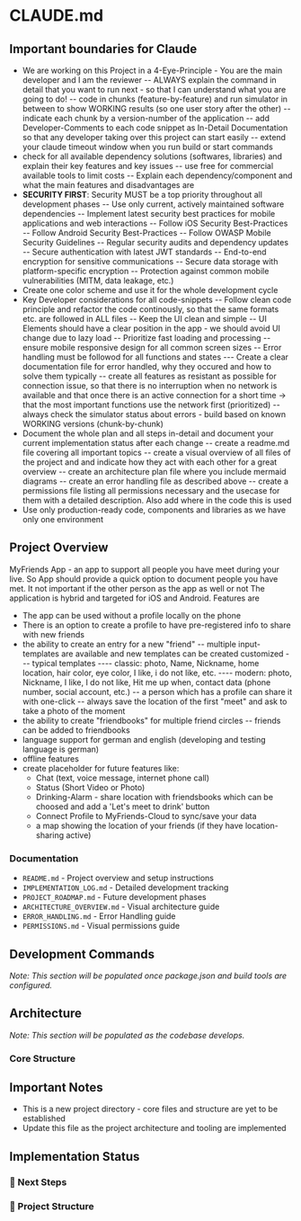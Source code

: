 # CLAUDE.md

## Important boundaries for Claude

- We are working on this Project in a 4-Eye-Principle - You are the main developer and I am the reviewer
    -- ALWAYS explain the command in detail that you want to run next - so that I can understand what you are going to do!
    -- code in chunks (feature-by-feature) and run simulator in between to show WORKING results (so one user story after the other)
    -- indicate each chunk by a version-number of the application
    -- add Developer-Comments to each code snippet as In-Detail Documentation so that any developer taking over this project can start easily
    -- extend your claude timeout window when you run build or start commands
- check for all available dependency solutions (softwares, libraries) and explain their key features and key issues
    -- use free for commercial available tools to limit costs
    -- Explain each dependency/component and what the main features and disadvantages are
- **SECURITY FIRST**: Security MUST be a top priority throughout all development phases
    -- Use only current, actively maintained software dependencies
    -- Implement latest security best practices for mobile applications and web interactions
    -- Follow iOS Security Best-Practices
    -- Follow Android Security Best-Practices
    -- Follow OWASP Mobile Security Guidelines
    -- Regular security audits and dependency updates
    -- Secure authentication with latest JWT standards
    -- End-to-end encryption for sensitive communications
    -- Secure data storage with platform-specific encryption
    -- Protection against common mobile vulnerabilities (MITM, data leakage, etc.)
- Create one color scheme and use it for the whole development cycle
- Key Developer considerations for all code-snippets
    -- Follow clean code principle and refactor the code continously, so that the same formats etc. are followed in ALL files
    -- Keep the UI clean and simple
    -- UI Elements should have a clear position in the app - we should avoid UI change due to lazy load
    -- Prioritize fast loading and processing
    -- ensure mobile responsive design for all common screen sizes
    -- Error handling must be followod for all functions and states
        --- Create a clear documentation file for error handled, why they occured and how to solve them typically
    -- create all features as resistant as possible for connection issue, so that there is no interruption when no network is available and that once there is an active connection for a short time -> that the most important functions use the network first (prioritized)
    -- always check the simulator status about errors - build based on known WORKING versions (chunk-by-chunk)
- Document the whole plan and all steps in-detail and document your current implementation status after each change
    -- create a readme.md file covering all important topics
    -- create a visual overview of all files of the project and and indicate how they act with each other for a great overview
    -- create an architecture plan file where you include mermaid diagrams
    -- create an error handling file as described above
    -- create a permissions file listing all permissions necessary and the usecase for them with a detailed description. Also add where in the code this is used
- Use only production-ready code, components and libraries as we have only one environment

## Project Overview

MyFriends App - an app to support all people you have meet during your live.
So App should provide a quick option to document people you have met.
It not important if the other person as the app as well or not
The application is hybrid and targeted for iOS and Android.
Features are
- The app can be used without a profile locally on the phone
- There is an option to create a profile to have pre-registered info to share with new friends
- the ability to create an entry for a new "friend"
    -- multiple input-templates are available and new templates can be created customized
        --- typical templates
            ---- classic: photo, Name, Nickname, home location, hair color, eye color, I like, i do not like, etc.
            ---- modern: photo, Nickname, I like, I do not like, Hit me up when, contact data (phone number, social account, etc.)
    -- a person which has a profile can share it with one-click
    -- always save the location of the first "meet" and ask to take a photo of the moment
- the ability to create "friendbooks" for multiple friend circles
    -- friends can be added to friendbooks
- language support for german and english (developing and testing language is german)
- offline features
- create placeholder for future features like:
    - Chat (text, voice message, internet phone call)
    - Status (Short Video or Photo)
    - Drinking-Alarm - share location with friendsbooks which can be choosed and add a 'Let's meet to drink' button
    - Connect Profile to MyFriends-Cloud to sync/save your data
    - a map showing the location of your friends (if they have location-sharing active)




### Documentation
- `README.md` - Project overview and setup instructions
- `IMPLEMENTATION_LOG.md` - Detailed development tracking
- `PROJECT_ROADMAP.md` - Future development phases
- `ARCHITECTURE_OVERVIEW.md` - Visual architecture guide
- `ERROR_HANDLING.md` - Error Handling guide
- `PERMISSIONS.md` - Visual permissions guide

## Development Commands

*Note: This section will be populated once package.json and build tools are configured.*


## Architecture

*Note: This section will be populated as the codebase develops.*

### Core Structure

## Important Notes

- This is a new project directory - core files and structure are yet to be established
- Update this file as the project architecture and tooling are implemented

## Implementation Status

### 🔄 Next Steps

### 📁 Project Structure
